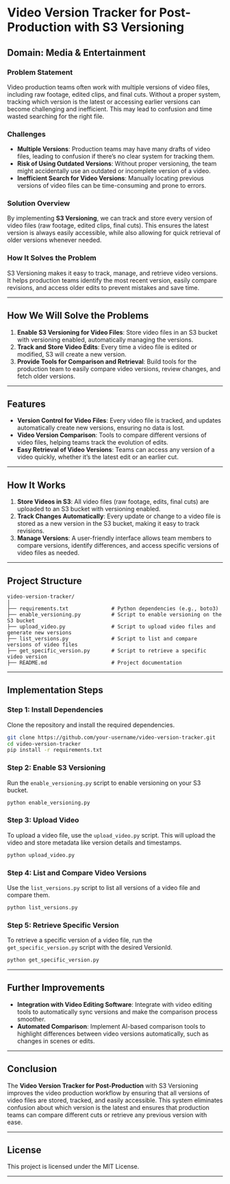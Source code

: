 # **Video Version Tracker for Post-Production with S3 Versioning**

## **Domain**: Media & Entertainment

### **Problem Statement**
Video production teams often work with multiple versions of video files, including raw footage, edited clips, and final cuts. Without a proper system, tracking which version is the latest or accessing earlier versions can become challenging and inefficient. This may lead to confusion and time wasted searching for the right file.

### **Challenges**
- **Multiple Versions**: Production teams may have many drafts of video files, leading to confusion if there’s no clear system for tracking them.
- **Risk of Using Outdated Versions**: Without proper versioning, the team might accidentally use an outdated or incomplete version of a video.
- **Inefficient Search for Video Versions**: Manually locating previous versions of video files can be time-consuming and prone to errors.

### **Solution Overview**
By implementing **S3 Versioning**, we can track and store every version of video files (raw footage, edited clips, final cuts). This ensures the latest version is always easily accessible, while also allowing for quick retrieval of older versions whenever needed.

### **How It Solves the Problem**
S3 Versioning makes it easy to track, manage, and retrieve video versions. It helps production teams identify the most recent version, easily compare revisions, and access older edits to prevent mistakes and save time.

---

## **How We Will Solve the Problems**

1. **Enable S3 Versioning for Video Files**: Store video files in an S3 bucket with versioning enabled, automatically managing the versions.
2. **Track and Store Video Edits**: Every time a video file is edited or modified, S3 will create a new version.
3. **Provide Tools for Comparison and Retrieval**: Build tools for the production team to easily compare video versions, review changes, and fetch older versions.

---

## **Features**
- **Version Control for Video Files**: Every video file is tracked, and updates automatically create new versions, ensuring no data is lost.
- **Video Version Comparison**: Tools to compare different versions of video files, helping teams track the evolution of edits.
- **Easy Retrieval of Video Versions**: Teams can access any version of a video quickly, whether it’s the latest edit or an earlier cut.

---

## **How It Works**

1. **Store Videos in S3**: All video files (raw footage, edits, final cuts) are uploaded to an S3 bucket with versioning enabled.
2. **Track Changes Automatically**: Every update or change to a video file is stored as a new version in the S3 bucket, making it easy to track revisions.
3. **Manage Versions**: A user-friendly interface allows team members to compare versions, identify differences, and access specific versions of video files as needed.

---

## **Project Structure**

```plaintext
video-version-tracker/
│
├── requirements.txt              # Python dependencies (e.g., boto3)
├── enable_versioning.py          # Script to enable versioning on the S3 bucket
├── upload_video.py               # Script to upload video files and generate new versions
├── list_versions.py              # Script to list and compare versions of video files
├── get_specific_version.py       # Script to retrieve a specific video version
├── README.md                     # Project documentation
```

---

## **Implementation Steps**

### **Step 1: Install Dependencies**

Clone the repository and install the required dependencies.

```bash
git clone https://github.com/your-username/video-version-tracker.git
cd video-version-tracker
pip install -r requirements.txt
```

### **Step 2: Enable S3 Versioning**

Run the `enable_versioning.py` script to enable versioning on your S3 bucket.

```bash
python enable_versioning.py
```

### **Step 3: Upload Video**

To upload a video file, use the `upload_video.py` script. This will upload the video and store metadata like version details and timestamps.

```bash
python upload_video.py
```

### **Step 4: List and Compare Video Versions**

Use the `list_versions.py` script to list all versions of a video file and compare them.

```bash
python list_versions.py
```

### **Step 5: Retrieve Specific Version**

To retrieve a specific version of a video file, run the `get_specific_version.py` script with the desired VersionId.

```bash
python get_specific_version.py
```

---

## **Further Improvements**
- **Integration with Video Editing Software**: Integrate with video editing tools to automatically sync versions and make the comparison process smoother.
- **Automated Comparison**: Implement AI-based comparison tools to highlight differences between video versions automatically, such as changes in scenes or edits.

---

## **Conclusion**
The **Video Version Tracker for Post-Production** with S3 Versioning improves the video production workflow by ensuring that all versions of video files are stored, tracked, and easily accessible. This system eliminates confusion about which version is the latest and ensures that production teams can compare different cuts or retrieve any previous version with ease.

---

## **License**

This project is licensed under the MIT License.

---
